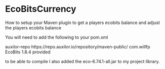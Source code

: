 # EcoBitsCurrency
How to setup your Maven plugin to get a players ecobits balance and adjust the players ecobits balance

You will need to add the following to your pom.xml

<repositories>
	<repository>
		<id>auxilor-repo</id>
		<url>https://repo.auxilor.io/repository/maven-public/</url>
	</repository>
</repositories>

<dependencies>
	<dependency>
		<groupId>com.willfp</groupId>
		<artifactId>EcoBits</artifactId>
		<version>1.8.4</version>
		<scope>provided</scope>
	</dependency>
</dependencies>

to be able to compile I also added the eco-6.74.1-all.jar to my project library.
